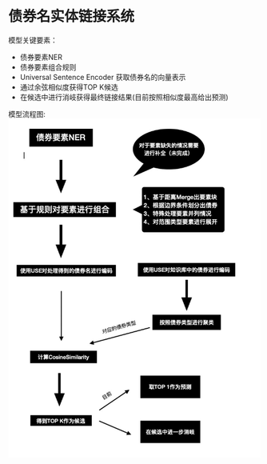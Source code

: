 # 债券名实体链接系统
模型关键要素：
* 债券要素NER 
* 债券要素组合规则 
* Universal Sentence Encoder 获取债券名的向量表示 
* 通过余弦相似度获得TOP K候选 
* 在候选中进行消岐获得最终链接结果(目前按照相似度最高给出预测) 

模型流程图:
![流程图](https://raw.githubusercontent.com/yeeeqichen/pictures/master/1597044790595.jpg)
